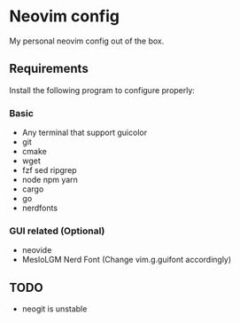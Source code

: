 # Neovim config

My personal neovim config out of the box.

## Requirements

Install the following program to configure properly:

### Basic

-   Any terminal that support guicolor
-   git
-   cmake
-   wget
-   fzf sed ripgrep
-   node npm yarn
-   cargo
-   go
-   nerdfonts

### GUI related (Optional)

-   neovide
-   MesloLGM Nerd Font (Change vim.g.guifont accordingly)

## TODO

-   neogit is unstable
